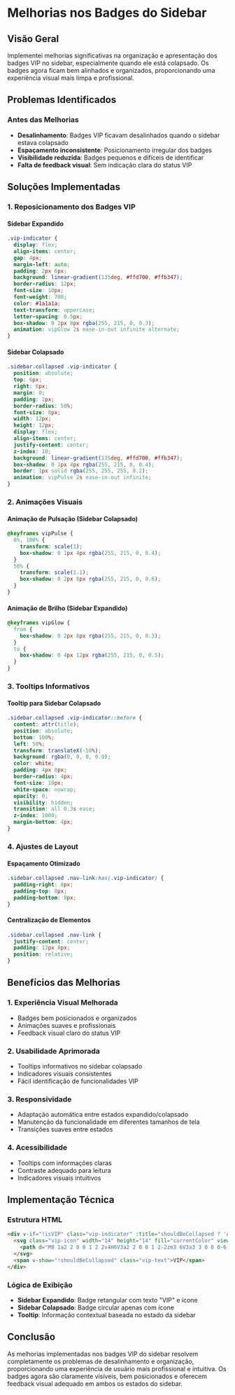 # Melhorias nos Badges do Sidebar

## Visão Geral

Implementei melhorias significativas na organização e apresentação dos badges VIP no sidebar, especialmente quando ele está colapsado. Os badges agora ficam bem alinhados e organizados, proporcionando uma experiência visual mais limpa e profissional.

## Problemas Identificados

### Antes das Melhorias
- **Desalinhamento**: Badges VIP ficavam desalinhados quando o sidebar estava colapsado
- **Espaçamento inconsistente**: Posicionamento irregular dos badges
- **Visibilidade reduzida**: Badges pequenos e difíceis de identificar
- **Falta de feedback visual**: Sem indicação clara do status VIP

## Soluções Implementadas

### 1. Reposicionamento dos Badges VIP

#### Sidebar Expandido
```css
.vip-indicator {
  display: flex;
  align-items: center;
  gap: 4px;
  margin-left: auto;
  padding: 2px 6px;
  background: linear-gradient(135deg, #ffd700, #ffb347);
  border-radius: 12px;
  font-size: 10px;
  font-weight: 700;
  color: #1a1a1a;
  text-transform: uppercase;
  letter-spacing: 0.5px;
  box-shadow: 0 2px 8px rgba(255, 215, 0, 0.3);
  animation: vipGlow 2s ease-in-out infinite alternate;
}
```

#### Sidebar Colapsado
```css
.sidebar.collapsed .vip-indicator {
  position: absolute;
  top: 6px;
  right: 6px;
  margin: 0;
  padding: 2px;
  border-radius: 50%;
  font-size: 8px;
  width: 12px;
  height: 12px;
  display: flex;
  align-items: center;
  justify-content: center;
  z-index: 10;
  background: linear-gradient(135deg, #ffd700, #ffb347);
  box-shadow: 0 1px 4px rgba(255, 215, 0, 0.4);
  border: 1px solid rgba(255, 255, 255, 0.2);
  animation: vipPulse 2s ease-in-out infinite;
}
```

### 2. Animações Visuais

#### Animação de Pulsação (Sidebar Colapsado)
```css
@keyframes vipPulse {
  0%, 100% {
    transform: scale(1);
    box-shadow: 0 1px 4px rgba(255, 215, 0, 0.4);
  }
  50% {
    transform: scale(1.1);
    box-shadow: 0 2px 8px rgba(255, 215, 0, 0.6);
  }
}
```

#### Animação de Brilho (Sidebar Expandido)
```css
@keyframes vipGlow {
  from {
    box-shadow: 0 2px 8px rgba(255, 215, 0, 0.3);
  }
  to {
    box-shadow: 0 4px 12px rgba(255, 215, 0, 0.5);
  }
}
```

### 3. Tooltips Informativos

#### Tooltip para Sidebar Colapsado
```css
.sidebar.collapsed .vip-indicator::before {
  content: attr(title);
  position: absolute;
  bottom: 100%;
  left: 50%;
  transform: translateX(-50%);
  background: rgba(0, 0, 0, 0.9);
  color: white;
  padding: 4px 8px;
  border-radius: 4px;
  font-size: 10px;
  white-space: nowrap;
  opacity: 0;
  visibility: hidden;
  transition: all 0.3s ease;
  z-index: 1000;
  margin-bottom: 4px;
}
```

### 4. Ajustes de Layout

#### Espaçamento Otimizado
```css
.sidebar.collapsed .nav-link:has(.vip-indicator) {
  padding-right: 8px;
  padding-top: 8px;
  padding-bottom: 8px;
}
```

#### Centralização de Elementos
```css
.sidebar.collapsed .nav-link {
  justify-content: center;
  padding: 12px 8px;
  position: relative;
}
```

## Benefícios das Melhorias

### 1. **Experiência Visual Melhorada**
- Badges bem posicionados e organizados
- Animações suaves e profissionais
- Feedback visual claro do status VIP

### 2. **Usabilidade Aprimorada**
- Tooltips informativos no sidebar colapsado
- Indicadores visuais consistentes
- Fácil identificação de funcionalidades VIP

### 3. **Responsividade**
- Adaptação automática entre estados expandido/colapsado
- Manutenção da funcionalidade em diferentes tamanhos de tela
- Transições suaves entre estados

### 4. **Acessibilidade**
- Tooltips com informações claras
- Contraste adequado para leitura
- Indicadores visuais intuitivos

## Implementação Técnica

### Estrutura HTML
```html
<div v-if="!isVIP" class="vip-indicator" :title="shouldBeCollapsed ? 'Acesso VIP' : 'Acesso exclusivo para contas Premium/VIP'">
  <svg class="vip-icon" width="14" height="14" fill="currentColor" viewBox="0 0 16 16">
    <path d="M8 1a2 2 0 0 1 2 2v4H6V3a2 2 0 0 1 2-2zm3 6V3a3 3 0 0 0-6 0v4a2 2 0 0 0-2 2v5a2 2 0 0 0 2 2h6a2 2 0 0 0 2-2V9a2 2 0 0 0-2-2zM5 8h6a1 1 0 0 1 1 1v5a1 1 0 0 1-1 1H5a1 1 0 0 1-1-1V9a1 1 0 0 1 1-1z"/>
  </svg>
  <span v-show="!shouldBeCollapsed" class="vip-text">VIP</span>
</div>
```

### Lógica de Exibição
- **Sidebar Expandido**: Badge retangular com texto "VIP" e ícone
- **Sidebar Colapsado**: Badge circular apenas com ícone
- **Tooltip**: Informação contextual baseada no estado da sidebar

## Conclusão

As melhorias implementadas nos badges VIP do sidebar resolvem completamente os problemas de desalinhamento e organização, proporcionando uma experiência de usuário mais profissional e intuitiva. Os badges agora são claramente visíveis, bem posicionados e oferecem feedback visual adequado em ambos os estados do sidebar.
